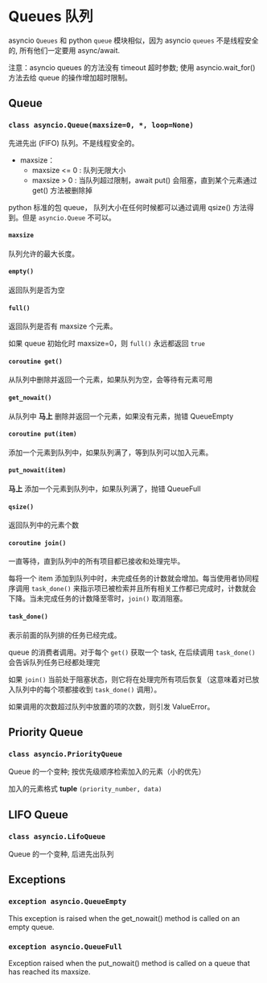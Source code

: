 # Queues 队列

asyncio `Queues` 和 python `queue` 模块相似，因为 asyncio `queues` 不是线程安全的, 所有他们一定要用 async/await.

注意：asyncio queues 的方法没有 timeout 超时参数; 使用 asyncio.wait_for() 方法去给 queue 的操作增加超时限制。

## Queue

### `class asyncio.Queue(maxsize=0, *, loop=None)`

先进先出 (FIFO) 队列。不是线程安全的。

* maxsize：
    - maxsize <= 0 : 队列无限大小
    - maxsize > 0 : 当队列超过限制，await put() 会阻塞，直到某个元素通过 get() 方法被删除掉

python 标准的包 queue， 队列大小在任何时候都可以通过调用 qsize() 方法得到。但是 `asyncio.Queue` 不可以。

#### `maxsize`

队列允许的最大长度。

#### `empty()`

返回队列是否为空

#### `full()`

返回队列是否有 maxsize 个元素。

如果 queue 初始化时 maxsize=0，则 `full()` 永远都返回 `true`

#### `coroutine get()`

从队列中删除并返回一个元素，如果队列为空，会等待有元素可用

#### `get_nowait()`

从队列中 **马上** 删除并返回一个元素，如果没有元素，抛错 QueueEmpty

#### `coroutine put(item)`

添加一个元素到队列中，如果队列满了，等到队列可以加入元素。

#### `put_nowait(item)`

**马上** 添加一个元素到队列中，如果队列满了，抛错 QueueFull

#### `qsize()`

返回队列中的元素个数

#### `coroutine join()`

一直等待，直到队列中的所有项目都已接收和处理完毕。

每将一个 item 添加到队列中时，未完成任务的计数就会增加。每当使用者协同程序调用 `task_done()` 来指示项已被检索并且所有相关工作都已完成时，计数就会下降。当未完成任务的计数降至零时，`join()` 取消阻塞。

#### `task_done()`

表示前面的队列排的任务已经完成。

queue 的消费者调用。对于每个 `get()` 获取一个 task, 在后续调用 `task_done()` 会告诉队列任务已经都处理完

如果 `join()` 当前处于阻塞状态，则它将在处理完所有项后恢复（这意味着对已放入队列中的每个项都接收到 `task_done()` 调用）。

如果调用的次数超过队列中放置的项的次数，则引发 ValueError。

## Priority Queue

### `class asyncio.PriorityQueue`

Queue 的一个变种; 按优先级顺序检索加入的元素（小的优先）

加入的元素格式 **tuple** `(priority_number, data)`

## LIFO Queue

### `class asyncio.LifoQueue`

Queue 的一个变种, 后进先出队列

## Exceptions

### `exception asyncio.QueueEmpty`

This exception is raised when the get_nowait() method is called on an empty queue.

### `exception asyncio.QueueFull`

Exception raised when the put_nowait() method is called on a queue that has reached its maxsize.

